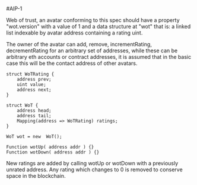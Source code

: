 #AIP-1

Web of trust, an avatar conforming to this spec should have a property "wot.version" with a value of 1 and a data structure at "wot" that is: a linked list indexable by avatar address containing a rating uint.

The owner of the avatar can add, remove, incrementRating, decrementRating for an arbitrary set of addresses, while these can be arbitrary eth accounts or contract addresses, it is assumed that in the basic case this will be the contact address of other avatars.

    struct WoTRating {
        address prev;
        uint value;
        address next;
    }

    struct WoT {
        address head;
        address tail;
        Mapping(address => WoTRating) ratings;
    }

    WoT wot = new  WoT();

    Function wotUp( address addr ) {}
    Function wotDown( address addr ) {}

New ratings are added by calling wotUp or wotDown with a previously unrated address. Any rating which changes to 0 is removed to conserve space in the blockchain.
